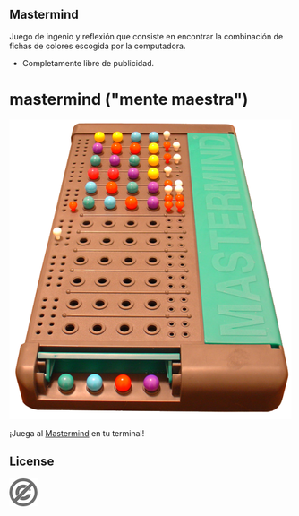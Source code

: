## Mastermind

Juego de ingenio y reflexión que consiste en encontrar la combinación de fichas de colores escogida por la computadora.
* Completamente libre de publicidad.

# mastermind ("mente maestra")

![Mastermind!](./Mastermind.png)

¡Juega al [Mastermind](https://es.wikipedia.org/wiki/Mastermind) en tu terminal!


## License

![unlicense](./img/pd-icon.png)
